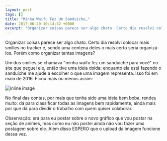 ```yaml
---
layout: post
tags: []
title: "Minha Waifu Fez Um Sanduíche…"
date: 2017-06-20 10:14:32 +0000
excerpt: "Organizar coisas parece ser algo chato. Certo dia resolvi colocar mais smilies no tracker e, sendo uma centena deles o mais certo seria..."
---
```


Organizar coisas parece ser algo chato. Certo dia resolvi colocar mais smilies no tracker e, sendo uma centena deles o mais certo seria organizá-los. Porém como organizar tantas imagens?

Um dos smilies se chamava "minha waifu fez um sanduíche para você" no site que peguei ele, então tive uma ideia doida: enquanto ela está fazendo o sanduíche me ajude a escolher o que uma imagem representa. Isso foi em maio de 2016. Ficou mais ou menos assim:

![inline image](https://res.cloudinary.com/qgustavor/image/upload/v1497953672/hfz4cy4e1cxrr0p9oobi.png)

No final das contas, por mais que tenha sido uma ideia bem boba, rendeu muito: dá para classificar todas as imagens bem rapidamente, ainda mais por que dá para dividir o trabalho com quem quiser colaborar.

Observação: era para eu postar sobre o novo gráfico que vou postar na seção de animes, mas como eu não postei ainda não vou fazer uma postagem sobre ele. Além disso ESPERO que o upload da imagem funcione dessa vez.